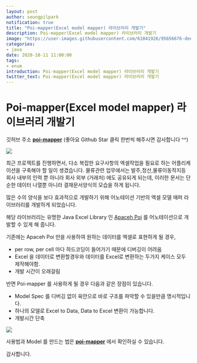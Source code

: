 ```yaml
---
layout: post
author: seungpilpark
notification: true
title: "Poi-mapper(Excel model mapper) 라이브러리 개발기"
description: Poi-mapper(Excel model mapper) 라이브러리 개발기
image: "https://user-images.githubusercontent.com/61041926/95656676-dee58000-0b4a-11eb-936e-3cc22d5a4432.png"
categories:
- java
date: 2020-10-11 11:00:00
tags:
- enum
introduction: Poi-mapper(Excel model mapper) 라이브러리 개발기
twitter_text: Poi-mapper(Excel model mapper) 라이브러리 개발기
---
```


# Poi-mapper(Excel model mapper) 라이브러리 개발기

깃허브 주소 **[poi-mapper](https://github.com/MegazoneDSG/poi-mapper)** (좋아요 Github Star 클릭 한번씩 해주시면 감사합니다 ^^)

![](https://user-images.githubusercontent.com/61041926/95656676-dee58000-0b4a-11eb-936e-3cc22d5a4432.png)

최근 프로젝트를 진행하면서, 다소 복잡한 요구사항의 엑셀작업을 필요로 하는 어플리케이션을 구축해야 할 일이 생겼습니다.
물류관련 업무에서는 발주,정산,물류이동작지등 회사 내부의 인력 뿐 아니라 회사 외부 (거래처) 에도 공유되게 되는데, 이러한 문서는 단순한 데이터 나열뿐 아니라 결재문서양식의 모습을 하게 됩니다.

많은 수의 양식을 보다 효과적으로 개발하기 위해 어노테이션 기반의 엑셀 모델 매퍼 라이브러리를 개발하게 되었습니다.

해당 라이브러리는 유명한 Java Excel Library 인 [Apaceh Poi](https://poi.apache.org/) 를 어노테이션으로 개발할 수 있게 해 줍니다.

기존에는 Apaceh Poi 만을 사용하여 원하는 데이터를 엑셀로 표현하게 될 경우,

- per row, per cell 마다 하드코딩이 들어가기 때문에 디버깅이 어려움
- Excel 을 데이터로 변환할경우와 데이터를 Excel로 변환하는 두가지 케이스 모두 제작해야함.
- 개발 시간이 오래걸림

반면 Poi-mapper 를 사용하게 될 경우 다음과 같은 장점이 있습니다.

- Model Spec 를 디버깅 없이 육안으로 바로 구조를 파악할 수 있을만큼 명시적입니다.
- 하나의 모델로 Excel to Data, Data to Excel 변환이 가능합니다.
- 개발시간 단축

![](https://user-images.githubusercontent.com/61041926/95668442-11c15f80-0baf-11eb-8e96-d1dd8abb9530.png)

사용법과 Model 를 만드는 법은 **[poi-mapper](https://github.com/MegazoneDSG/poi-mapper)** 에서 확인하실 수 있습니다.

감사합니다.

